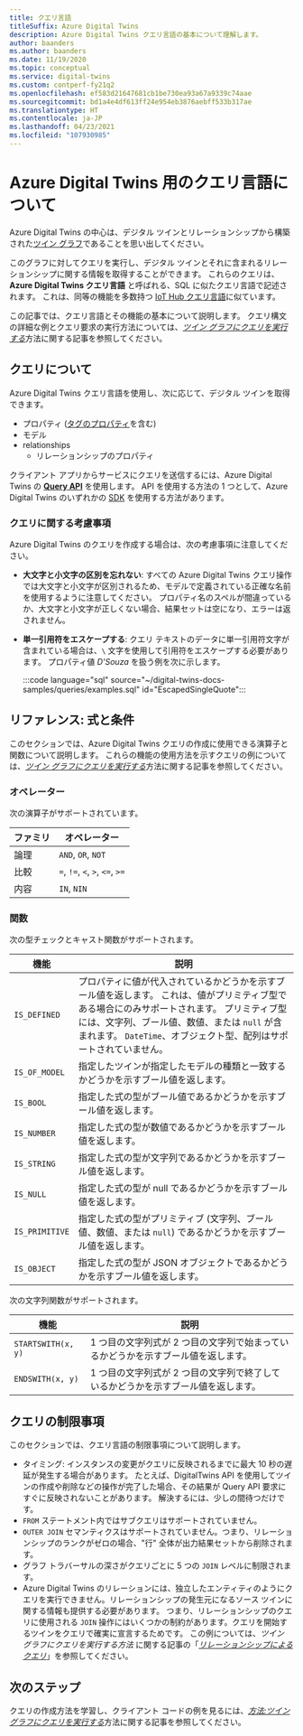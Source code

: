 ```yaml
---
title: クエリ言語
titleSuffix: Azure Digital Twins
description: Azure Digital Twins クエリ言語の基本について理解します。
author: baanders
ms.author: baanders
ms.date: 11/19/2020
ms.topic: conceptual
ms.service: digital-twins
ms.custom: contperf-fy21q2
ms.openlocfilehash: ef583d21647681cb1be730ea93a67a9339c74aae
ms.sourcegitcommit: bd1a4e4df613ff24e954eb3876aebff533b317ae
ms.translationtype: HT
ms.contentlocale: ja-JP
ms.lasthandoff: 04/23/2021
ms.locfileid: "107930985"
---
```

# <a name="about-the-query-language-for-azure-digital-twins"></a>Azure Digital Twins 用のクエリ言語について

Azure Digital Twins の中心は、デジタル ツインとリレーションシップから構築された[ツイン グラフ](concepts-twins-graph.md)であることを思い出してください。 

このグラフに対してクエリを実行し、デジタル ツインとそれに含まれるリレーションシップに関する情報を取得することができます。 これらのクエリは、**Azure Digital Twins クエリ言語** と呼ばれる、SQL に似たクエリ言語で記述されます。 これは、同等の機能を多数持つ [IoT Hub クエリ言語](../iot-hub/iot-hub-devguide-query-language.md)に似ています。

この記事では、クエリ言語とその機能の基本について説明します。 クエリ構文の詳細な例とクエリ要求の実行方法については、[*ツイン グラフにクエリを実行する*](how-to-query-graph.md)方法に関する記事を参照してください。

## <a name="about-the-queries"></a>クエリについて

Azure Digital Twins クエリ言語を使用し、次に応じて、デジタル ツインを取得できます。
* プロパティ ([タグのプロパティ](how-to-use-tags.md)を含む)
* モデル
* relationships
  - リレーションシップのプロパティ

クライアント アプリからサービスにクエリを送信するには、Azure Digital Twins の [**Query API**](/rest/api/digital-twins/dataplane/query) を使用します。 API を使用する方法の 1 つとして、Azure Digital Twins のいずれかの [SDK](how-to-use-apis-sdks.md#overview-data-plane-apis) を使用する方法があります。

### <a name="considerations-for-querying"></a>クエリに関する考慮事項

Azure Digital Twins のクエリを作成する場合は、次の考慮事項に注意してください。
* **大文字と小文字の区別を忘れない**: すべての Azure Digital Twins クエリ操作では大文字と小文字が区別されるため、モデルで定義されている正確な名前を使用するように注意してください。 プロパティ名のスペルが間違っているか、大文字と小文字が正しくない場合、結果セットは空になり、エラーは返されません。
* **単一引用符をエスケープする**: クエリ テキストのデータに単一引用符文字が含まれている場合は、`\` 文字を使用して引用符をエスケープする必要があります。 プロパティ値 *D'Souza* を扱う例を次に示します。

  :::code language="sql" source="~/digital-twins-docs-samples/queries/examples.sql" id="EscapedSingleQuote":::

## <a name="reference-expressions-and-conditions"></a>リファレンス: 式と条件

このセクションでは、Azure Digital Twins クエリの作成に使用できる演算子と関数について説明します。 これらの機能の使用方法を示すクエリの例については、[*ツイン グラフにクエリを実行する*](how-to-query-graph.md)方法に関する記事を参照してください。

### <a name="operators"></a>オペレーター

次の演算子がサポートされています。

| ファミリ | オペレーター |
| --- | --- |
| 論理 |`AND`, `OR`, `NOT` |
| 比較 | `=`, `!=`, `<`, `>`, `<=`, `>=` |
| 内容 | `IN`, `NIN` |

### <a name="functions"></a>関数

次の型チェックとキャスト関数がサポートされます。

| 機能 | 説明 |
| -------- | ----------- |
| `IS_DEFINED` | プロパティに値が代入されているかどうかを示すブール値を返します。 これは、値がプリミティブ型である場合にのみサポートされます。 プリミティブ型には、文字列、ブール値、数値、または `null` が含まれます。 `DateTime`、オブジェクト型、配列はサポートされていません。 |
| `IS_OF_MODEL` | 指定したツインが指定したモデルの種類と一致するかどうかを示すブール値を返します。 |
| `IS_BOOL` | 指定した式の型がブール値であるかどうかを示すブール値を返します。 |
| `IS_NUMBER` | 指定した式の型が数値であるかどうかを示すブール値を返します。 |
| `IS_STRING` | 指定した式の型が文字列であるかどうかを示すブール値を返します。 |
| `IS_NULL` | 指定した式の型が null であるかどうかを示すブール値を返します。 |
| `IS_PRIMITIVE` | 指定した式の型がプリミティブ (文字列、ブール値、数値、または `null`) であるかどうかを示すブール値を返します。 |
| `IS_OBJECT` | 指定した式の型が JSON オブジェクトであるかどうかを示すブール値を返します。 |

次の文字列関数がサポートされます。

| 機能 | 説明 |
| -------- | ----------- |
| `STARTSWITH(x, y)` | 1 つ目の文字列式が 2 つ目の文字列で始まっているかどうかを示すブール値を返します。 |
| `ENDSWITH(x, y)` | 1 つ目の文字列式が 2 つ目の文字列で終了しているかどうかを示すブール値を返します。 |

## <a name="query-limitations"></a>クエリの制限事項

このセクションでは、クエリ言語の制限事項について説明します。

* タイミング: インスタンスの変更がクエリに反映されるまでに最大 10 秒の遅延が発生する場合があります。 たとえば、DigitalTwins API を使用してツインの作成や削除などの操作が完了した場合、その結果が Query API 要求にすぐに反映されないことがあります。 解決するには、少しの間待つだけです。
* `FROM` ステートメント内ではサブクエリはサポートされていません。
* `OUTER JOIN` セマンティクスはサポートされていません。つまり、リレーションシップのランクがゼロの場合、"行" 全体が出力結果セットから削除されます。
* グラフ トラバーサルの深さがクエリごとに 5 つの `JOIN` レベルに制限されます。
* Azure Digital Twins のリレーションには、独立したエンティティのようにクエリを実行できません。リレーションシップの発生元になるソース ツインに関する情報も提供する必要があります。 つまり、リレーションシップのクエリに使用される `JOIN` 操作にはいくつかの制約があります。クエリを開始するツインをクエリで確実に宣言するためです。 この例については、*ツイン グラフにクエリを実行する方法* に関する記事の「[*リレーションシップによるクエリ*](how-to-query-graph.md#query-by-relationship)」を参照してください。

## <a name="next-steps"></a>次のステップ

クエリの作成方法を学習し、クライアント コードの例を見るには、[*方法:ツイン グラフにクエリを実行する*](how-to-query-graph.md)方法に関する記事を参照してください。